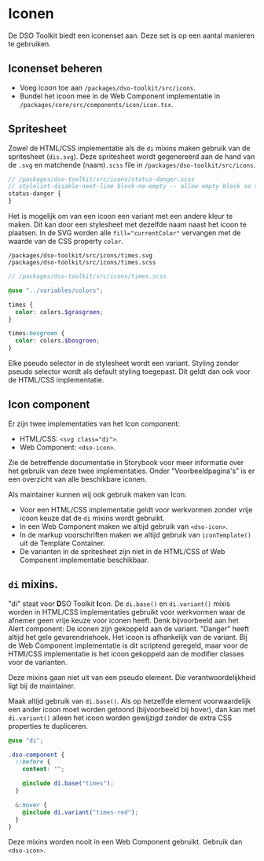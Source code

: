 # Iconen

De DSO Toolkit biedt een iconenset aan. Deze set is op een aantal manieren te gebruiken.

## Iconenset beheren

- Voeg icoon toe aan `/packages/dso-toolkit/src/icons`.
- Bundel het icoon mee in de Web Component implementatie in `/packages/core/src/components/icon/icon.tsx`.

## Spritesheet

Zowel de HTML/CSS implementatie als de `di` mixins maken gebruik van de spritesheet (`dis.svg`). Deze spritesheet wordt gegenereerd aan de hand van de `.svg` en matchende (naam)`.scss` file in `/packages/dso-toolkit/src/icons`.

```scss
// /packages/dso-toolkit/src/icons/status-danger.scss
// stylelint-disable-next-line block-no-empty -- allow empty block so that this icon is rendered in di.svg
status-danger {
}
```

Het is mogelijk om van een icoon een variant met een andere kleur te maken. Dit kan door een stylesheet met dezelfde naam naast het icoon te plaatsen. In de SVG worden alle `fill="currentColor"` vervangen met de waarde van de CSS property `color`.

```
/packages/dso-toolkit/src/icons/times.svg
/packages/dso-toolkit/src/icons/times.scss
```

```scss
// /packages/dso-toolkit/src/icons/times.scss

@use "../variables/colors";

times {
  color: colors.$grasgroen;
}

times:bosgroen {
  color: colors.$bosgroen;
}
```

Elke pseudo selector in de stylesheet wordt een variant. Styling zonder pseudo selector wordt als default styling toegepast. Dit geldt dan ook voor de HTML/CSS implementatie.

## Icon component

Er zijn twee implementaties van het Icon component:

- HTML/CSS: `<svg class="di">`.
- Web Component: `<dso-icon>`.

Zie de betreffende documentatie in Storybook voor meer informatie over het gebruik van deze twee implementaties. Onder "Voorbeeldpagina's" is er een overzicht van alle beschikbare iconen.

Als maintainer kunnen wij ook gebruik maken van Icon:

- Voor een HTML/CSS implementatie geldt voor werkvormen zonder vrije icoon keuze dat de `di` mixins wordt gebruikt.
- In een Web Component maken we altijd gebruik van `<dso-icon>`.
- In de markup voorschriften maken we altijd gebruik van `iconTemplate()` uit de Template Container.
- De varianten in de spritesheet zijn niet in de HTML/CSS of Web Component implementatie beschikbaar.

## `di` mixins.

"di" staat voor **D**SO Toolkit **I**con. De `di.base()` en `di.variant()` mixis worden in HTML/CSS implementaties gebruikt voor werkvormen waar de afnemer geen vrije keuze voor iconen heeft. Denk bijvoorbeeld aan het Alert component: De iconen zijn gekoppeld aan de variant. "Danger" heeft altijd het gele gevarendriehoek. Het icoon is afhankelijk van de variant. Bij de Web Component implementatie is dit scriptend geregeld, maar voor de HTMl/CSS implementatie is het icoon gekoppeld aan de modifier classes voor de varianten.

Deze mixins gaan niet uit van een pseudo element. Die verantwoordelijkheid ligt bij de maintainer.

Maak altijd gebruik van `di.base()`. Als op hetzelfde element voorwaardelijk een ander icoon moet worden getoond (bijvoorbeeld bij hover), dan kan met `di.variant()` alleen het icoon worden gewijzigd zonder de extra CSS properties te dupliceren.

```scss
@use "di";

.dso-component {
  ::before {
    content: "";

    @include di.base("times");
  }

  &:hover {
    @include di.variant("times-red");
  }
}
```

Deze mixins worden nooit in een Web Component gebruikt. Gebruik dan `<dso-icon>`.

